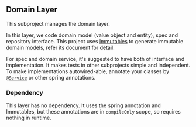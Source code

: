 ## Domain Layer

This subproject manages the domain layer.

In this layer, we code domain model (value object and entity), spec and repository interface.
This project uses [Immutables](http://immutables.github.io/) to generate immutable domain models, refer its document for detail.

For spec and domain service, it's suggested to have both of interface and implementation. It makes tests in other subprojects simple and independent.
To make implementations autowired-able, annotate your classes by [`@Service`](https://docs.spring.io/spring-framework/docs/current/javadoc-api/org/springframework/stereotype/Service.html) or other spring annotations.

### Dependency

This layer has no dependency. It uses the spring annotation and Immutables, but these annotations are in `compileOnly` scope, so requires nothing in runtime.
